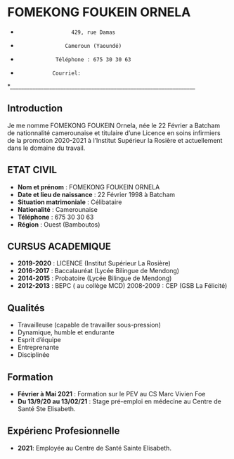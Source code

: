 #                  FOMEKONG FOUKEIN ORNELA
*                      429, rue Damas
*                    Cameroun (Yaoundé)
*                 Téléphone : 675 30 30 63
*                Courriel: 
*__________________________________________________________________

## Introduction

Je me nomme FOMEKONG FOUKEIN Ornela, née le 22 Février a Batcham de nationnalité camerounaise et titulaire d’une Licence en soins infirmiers de la promotion 2020-2021 à l’Institut Supérieur la Rosière et actuellement dans le domaine du travail.

## ETAT CIVIL

* **Nom et prénom** : FOMEKONG FOUKEIN ORNELA 
* **Date et lieu de naissance** : 22 Février 1998 à Batcham 
* **Situation matrimoniale** : Célibataire 
* **Nationalité** : Camerounaise 
* **Téléphone** : 675 30 30 63 
* **Région** : Ouest (Bamboutos)

## CURSUS ACADEMIQUE
* **2019-2020** : LICENCE (Institut Supérieur La Rosière) 
* **2016-2017** : Baccalauréat (Lycée Bilingue de Mendong) 
* **2014-2015** : Probatoire (Lycée Bilingue de Mendong) 
* **2012-2013** : BEPC ( au collège MCD) 2008-2009 : CEP (GSB La Félicité) 

## Qualités
* Travailleuse (capable de travailler sous-pression)
* Dynamique, humble et endurante
* Esprit d’équipe
* Entreprenante
* Disciplinée

## Formation
* **Février à Mai 2021** : Formation sur le PEV au CS Marc Vivien Foe 
*  **Du 13/9/20 au 13/02/21** : Stage pré-emploi en médecine au Centre de Santé Ste Elisabeth.

## Expérienc Profesionnelle
*  **2021**: Employée au Centre de Santé Sainte Elisabeth.
